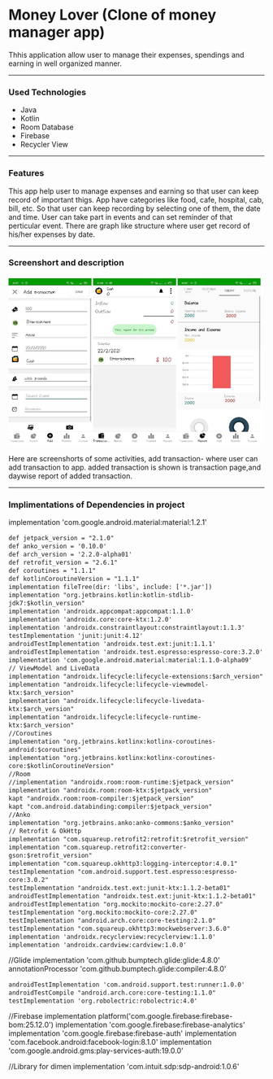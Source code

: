 <h1>Money Lover (Clone of money manager app)</h1>
<p>Thhis application allow user to manage their expenses, spendings and earning in well organized manner.</p>
<hr>
<h3>Used Technologies</h3>
<ul>
  <li>Java</li>
  <li>Kotlin</li>
  <li>Room Database</li>
  <li>Firebase</li>
  <li>Recycler View</li>
</ul>  
<hr>
<h3>Features</h3>
<p>This app help user to manage expenses and earning so that user can keep record of important thigs. App have categories like food, cafe, hospital, cab, bill, etc. So that user can keep recording by selecting one of them, the date and time. User can take part in events and can set reminder of that perticular event. There are graph like structure where user get record of his/her expenses by date.</p>
<hr>
<h3>Screenshort and description</h3>
<img src="./WhatsApp Image 2021-03-21 at 10.55.00 AM (3).jpeg" width="500" height="333">
<p>Here are screenshorts of some activities, add transaction- where user can add transaction to app. added transaction is shown is transaction page,and daywise report of added transaction.</p>
<hr>

<h3>Implimentations of Dependencies in project</h3>

 implementation 'com.google.android.material:material:1.2.1'

    def jetpack_version = "2.1.0"
    def anko_version = '0.10.0'
    def arch_version = '2.2.0-alpha01'
    def retrofit_version = "2.6.1"
    def coroutines = "1.1.1"
    def kotlinCoroutineVersion = "1.1.1"
    implementation fileTree(dir: 'libs', include: ['*.jar'])
    implementation "org.jetbrains.kotlin:kotlin-stdlib-jdk7:$kotlin_version"
    implementation 'androidx.appcompat:appcompat:1.1.0'
    implementation 'androidx.core:core-ktx:1.2.0'
    implementation 'androidx.constraintlayout:constraintlayout:1.1.3'
    testImplementation 'junit:junit:4.12'
    androidTestImplementation 'androidx.test.ext:junit:1.1.1'
    androidTestImplementation 'androidx.test.espresso:espresso-core:3.2.0'
    implementation 'com.google.android.material:material:1.1.0-alpha09'
    // ViewModel and LiveData
    implementation "androidx.lifecycle:lifecycle-extensions:$arch_version"
    implementation "androidx.lifecycle:lifecycle-viewmodel-ktx:$arch_version"
    implementation "androidx.lifecycle:lifecycle-livedata-ktx:$arch_version"
    implementation "androidx.lifecycle:lifecycle-runtime-ktx:$arch_version"
    //Coroutines
    implementation "org.jetbrains.kotlinx:kotlinx-coroutines-android:$coroutines"
    implementation "org.jetbrains.kotlinx:kotlinx-coroutines-core:$kotlinCoroutineVersion"
    //Room
    //implementation "androidx.room:room-runtime:$jetpack_version"
    implementation "androidx.room:room-ktx:$jetpack_version"
    kapt "androidx.room:room-compiler:$jetpack_version"
    kapt "com.android.databinding:compiler:$jetpack_version"
    //Anko
    implementation "org.jetbrains.anko:anko-commons:$anko_version"
    // Retrofit & OkHttp
    implementation "com.squareup.retrofit2:retrofit:$retrofit_version"
    implementation "com.squareup.retrofit2:converter-gson:$retrofit_version"
    implementation "com.squareup.okhttp3:logging-interceptor:4.0.1"
    testImplementation "com.android.support.test.espresso:espresso-core:3.0.2"
    testImplementation "androidx.test.ext:junit-ktx:1.1.2-beta01"
    androidTestImplementation "androidx.test.ext:junit-ktx:1.1.2-beta01"
    androidTestImplementation "org.mockito:mockito-core:2.27.0"
    testImplementation "org.mockito:mockito-core:2.27.0"
    testImplementation "android.arch.core:core-testing:2.1.0"
    testImplementation "com.squareup.okhttp3:mockwebserver:3.6.0"
    implementation 'androidx.recyclerview:recyclerview:1.1.0'
    implementation 'androidx.cardview:cardview:1.0.0'
//Glide 
    implementation 'com.github.bumptech.glide:glide:4.8.0'
    annotationProcessor 'com.github.bumptech.glide:compiler:4.8.0'

    androidTestImplementation 'com.android.support.test:runner:1.0.0'
    androidTestCompile "android.arch.core:core-testing:1.1.0"
    testImplementation 'org.robolectric:robolectric:4.0'

//Firebase
    implementation platform('com.google.firebase:firebase-bom:25.12.0')
    implementation 'com.google.firebase:firebase-analytics'
    implementation 'com.google.firebase:firebase-auth'
    implementation 'com.facebook.android:facebook-login:8.1.0'
    implementation 'com.google.android.gms:play-services-auth:19.0.0'

//Library for dimen
    implementation 'com.intuit.sdp:sdp-android:1.0.6'
